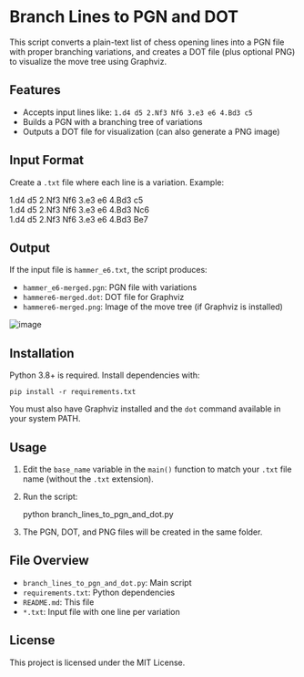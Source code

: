 # Branch Lines to PGN and DOT

This script converts a plain-text list of chess opening lines into a PGN file with proper branching variations, and creates a DOT file (plus optional PNG) to visualize the move tree using Graphviz.

## Features

- Accepts input lines like: `1.d4 d5 2.Nf3 Nf6 3.e3 e6 4.Bd3 c5`
- Builds a PGN with a branching tree of variations
- Outputs a DOT file for visualization (can also generate a PNG image)

## Input Format

Create a `.txt` file where each line is a variation. Example:

1.d4 d5 2.Nf3 Nf6 3.e3 e6 4.Bd3 c5  
1.d4 d5 2.Nf3 Nf6 3.e3 e6 4.Bd3 Nc6  
1.d4 d5 2.Nf3 Nf6 3.e3 e6 4.Bd3 Be7

## Output

If the input file is `hammer_e6.txt`, the script produces:

- `hammer_e6-merged.pgn`: PGN file with variations  
- `hammere6-merged.dot`: DOT file for Graphviz  
- `hammere6-merged.png`: Image of the move tree (if Graphviz is installed)

![image](https://github.com/user-attachments/assets/c2b33305-82dd-4173-a0a9-2b3731d14dee)


## Installation

Python 3.8+ is required. Install dependencies with:

    pip install -r requirements.txt

You must also have Graphviz installed and the `dot` command available in your system PATH.

## Usage

1. Edit the `base_name` variable in the `main()` function to match your `.txt` file name (without the `.txt` extension).
2. Run the script:

    python branch_lines_to_pgn_and_dot.py

3. The PGN, DOT, and PNG files will be created in the same folder.

## File Overview

- `branch_lines_to_pgn_and_dot.py`: Main script  
- `requirements.txt`: Python dependencies  
- `README.md`: This file  
- `*.txt`: Input file with one line per variation  

## License

This project is licensed under the MIT License.

